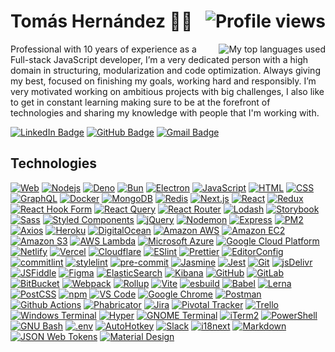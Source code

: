 # Tomás Hernández 👨‍💻 <img align="right" alt="Profile views" src="https://komarev.com/ghpvc/?username=thernandez03&label=Profile_Views"/>

<img align="right" alt="My top languages used" src="https://github-readme-stats.vercel.app/api/top-langs?username=thernandez03&theme=github_dark&langs_count=6&layout=compact&hide=php,java,objective-c,python,batchfile&count_private=true&show_icons=true"/>

Professional with 10 years of experience as a Full-stack JavaScript developer, I’m a very dedicated person with a high domain in structuring, modularization and code optimization. Always giving my best, focused on finishing my goals, working hard and responsibly. I’m very motivated working on ambitious projects with big challenges, I also like to get in constant learning making sure to be at the forefront of technologies and sharing my knowledge with people that I'm working with.

[![LinkedIn Badge](https://img.shields.io/badge/thernandez03-0072B1?style=for-the-badge&logo=linkedin&logoColor=ffffff&link=https://linkedin.thernandez.dev)](https://linkedin.thernandez.dev)
[![GitHub Badge](https://img.shields.io/badge/THernandez03-171515?style=for-the-badge&logo=github&logoColor=ffffff&link=https://github.thernandez.dev)](https://github.thernandez.dev)
[![Gmail Badge](https://img.shields.io/badge/-Email-DB4437?style=for-the-badge&logo=gmail&logoColor=FFFFFF&link=https://email.thernandez.dev)](https://email.thernandez.dev)

## Technologies 
[![Web](https://img.shields.io/badge/-🌐_Web-141414?style=flat-square)](https://developer.mozilla.org/docs/Web)
[![Nodejs](https://img.shields.io/badge/-Nodejs-141414?style=flat-square&logo=Node.js&logoColor=339933)](https://nodejs.org)
[![Deno](https://img.shields.io/badge/-Deno-141414?style=flat-square&logo=deno&logoColor=000000)](https://deno.land)
[![Bun](https://img.shields.io/badge/-Bun-141414?style=flat-square&logo=bun&logoColor=F3E8D9)](https://bun.sh)
[![Electron](https://img.shields.io/badge/-Electron-141414?style=flat-square&logo=electron&logoColor=47848F)](https://www.electronjs.org)
[![JavaScript](https://img.shields.io/badge/-JavaScript-141414?style=flat-square&logo=javascript&logoColor=F7DF1E)](https://developer.mozilla.org/docs/Web/JavaScript)
[![HTML](https://img.shields.io/badge/-HTML-141414?style=flat-square&logo=html5&logoColor=E34F26)](https://developer.mozilla.org/docs/Web/HTML)
[![CSS](https://img.shields.io/badge/-CSS-141414?style=flat-square&logo=css3&logoColor=1572B6)](https://developer.mozilla.org/docs/Web/CSS)
[![GraphQL](https://img.shields.io/badge/-GraphQL-141414?style=flat-square&logo=graphql&logoColor=E10098)](https://graphql.org)
[![Docker](https://img.shields.io/badge/-Docker-141414?style=flat-square&logo=docker&logoColor=2496ED)](https://www.docker.com)
[![MongoDB](https://img.shields.io/badge/-MongoDB-141414?style=flat-square&logo=mongodb&logoColor=47A248)](https://www.mongodb.com)
[![Redis](https://img.shields.io/badge/-Redis-141414?style=flat-square&logo=redis&logoColor=DC382D)](https://redis.io)
[![Next.js](https://img.shields.io/badge/-Next.js-141414?style=flat-square&logo=nextdotjs&logoColor=000000)](https://nextjs.org)
[![React](https://img.shields.io/badge/-React-141414?style=flat-square&logo=react&logoColor=61DAFB)](https://reactjs.org)
[![Redux](https://img.shields.io/badge/-Redux-141414?style=flat-square&logo=redux&logoColor=764ABC)](https://redux.js.org)
[![React Hook Form](https://img.shields.io/badge/-React_Hook_Form-141414?style=flat-square&logo=reacthookform&logoColor=EC5990)](https://react-hook-form.com)
[![React Query](https://img.shields.io/badge/-React_Query-141414?style=flat-square&logo=reactquery&logoColor=FF4154)](https://react-query-v3.tanstack.com)
[![React Router](https://img.shields.io/badge/-React_Router-141414?style=flat-square&logo=reactrouter&logoColor=CA4245)](https://reactrouter.com)
[![Lodash](https://img.shields.io/badge/-Lodash-141414?style=flat-square&logo=lodash&logoColor=3492FF)](https://lodash.com)
[![Storybook](https://img.shields.io/badge/-Storybook-141414?style=flat-square&logo=storybook&logoColor=FF4785)](https://storybook.js.org)
[![Sass](https://img.shields.io/badge/-Sass-141414?style=flat-square&logo=sass&logoColor=CC6699)](https://sass-lang.com)
[![Styled Components](https://img.shields.io/badge/-Styled_Components-141414?style=flat-square&logo=styled-components&logoColor=DB7093)](https://styled-components.com)
[![jQuery](https://img.shields.io/badge/-jQuery-141414?style=flat-square&logo=jquery&logoColor=0769AD)](https://jquery.com)
[![Nodemon](https://img.shields.io/badge/-Nodemon-141414?style=flat-square&logo=nodemon&logoColor=76D04B)](https://nodemon.io)
[![Express](https://img.shields.io/badge/-Express-141414?style=flat-square&logo=express&logoColor=000000)](https://expressjs.com)
[![PM2](https://img.shields.io/badge/-PM2-141414?style=flat-square&logo=pm2&logoColor=2B037A)](https://pm2.keymetrics.io)
[![Axios](https://img.shields.io/badge/-Axios-141414?style=flat-square&logo=axios&logoColor=5A29E4)](https://axios-http.com)
[![Heroku](https://img.shields.io/badge/-Heroku-141414?style=flat-square&logo=heroku&logoColor=430098)](https://www.heroku.com)
[![DigitalOcean](https://img.shields.io/badge/-Digital_Ocean-141414?style=flat-square&logo=digitalocean&logoColor=0080FF)](https://digitalocean.com)
[![Amazon AWS](https://img.shields.io/badge/Amazon%20AWS-141414?style=flat-square&logo=amazon-aws&logoColor=232F3E)](https://aws.amazon.com)
[![Amazon EC2](https://img.shields.io/badge/-Amazon_EC2-141414?style=flat-square&logo=amazonec2&logoColor=FF9900)](https://aws.amazon.com/ec2)
[![Amazon S3](https://img.shields.io/badge/-Amazon_S3-141414?style=flat-square&logo=amazons3&logoColor=569A31)](https://aws.amazon.com/s3)
[![AWS Lambda](https://img.shields.io/badge/-AWS_Lambda-141414?style=flat-square&logo=awslambda&logoColor=FF9900)](https://aws.amazon.com/lambda)
[![Microsoft Azure](https://img.shields.io/badge/Microsoft_Azure-141414?style=flat-square&logo=microsoft-azure&logoColor=0078D4)](https://azure.microsoft.com)
[![Google Cloud Platform](https://img.shields.io/badge/Google_Cloud-141414?style=flat-square&logo=google-cloud&logoColor=4285F4)](https://cloud.google.com)
[![Netlify](https://img.shields.io/badge/-Netlify-141414?style=flat-square&logo=netlify&logoColor=00C7B7)](https://www.netlify.com)
[![Vercel](https://img.shields.io/badge/-Vercel-141414?style=flat-square&logo=vercel&logoColor=000000)](https://vercel.com)
[![Cloudflare](https://img.shields.io/badge/-Cloudflare-141414?style=flat-square&logo=cloudflare&logoColor=F38020)](https://www.cloudflare.com)
[![ESlint](https://img.shields.io/badge/-ESLint-141414?style=flat-square&logo=eslint&logoColor=4B32C3)](https://eslint.org)
[![Prettier](https://img.shields.io/badge/-Prettier-141414?style=flat-square&logo=prettier&logoColor=F7B93E)](https://prettier.io)
[![EditorConfig](https://img.shields.io/badge/-EditorConfig-141414?style=flat-square&logo=editorconfig&logoColor=FEFEFE)](https://editorconfig.org)
[![commitlint](https://img.shields.io/badge/-commitlint-141414?style=flat-square&logo=commitlint&logoColor=000000)](https://commitlint.js.org)
[![stylelint](https://img.shields.io/badge/-stylelint-141414?style=flat-square&logo=stylelint&logoColor=263238)](https://stylelint.io)
[![pre-commit](https://img.shields.io/badge/-pre_commit-141414?style=flat-square&logo=precommit&logoColor=FAB040)](https://pre-commit.com)
[![Jasmine](https://img.shields.io/badge/-Jasmine-141414?style=flat-square&logo=jasmine&logoColor=8A4182)](https://jasmine.github.io)
[![Jest](https://img.shields.io/badge/-Jest-141414?style=flat-square&logo=jest&logoColor=C21325)](https://jestjs.io)
[![Git](https://img.shields.io/badge/-Git-141414?style=flat-square&logo=git&logoColor=F05032)](https://git-scm.com)
[![jsDelivr](https://img.shields.io/badge/-jsDelivr-141414?style=flat-square&logo=jsdelivr&logoColor=E84D3D)](https://www.jsdelivr.com)
[![JSFiddle](https://img.shields.io/badge/-JSFiddle-141414?style=flat-square&logo=jsfiddle&logoColor=0084FF)](https://jsfiddle.net)
[![Figma](https://img.shields.io/badge/-Figma-141414?style=flat-square&logo=figma&logoColor=F24E1E)](https://www.figma.com)
[![ElasticSearch](https://img.shields.io/badge/-Elastic_Search-141414?style=flat-square&logo=elasticsearch&logoColor=005571)](https://www.elastic.co)
[![Kibana](https://img.shields.io/badge/-Kibana-141414?style=flat-square&logo=kibana&logoColor=005571)](https://www.elastic.co/kibana)
[![GitHub](https://img.shields.io/badge/-GitHub-141414?style=flat-square&logo=github&logoColor=181717)](https://github.com)
[![GitLab](https://img.shields.io/badge/-GitLab-141414?style=flat-square&logo=gitlab&logoColor=FC6D26)](https://gitlab.com)
[![BitBucket](https://img.shields.io/badge/-BitBucket-141414?style=flat-square&logo=bitbucket&logoColor=0052CC)](https://bitbucket.org)
[![Webpack](https://img.shields.io/badge/-Webpack-141414?style=flat-square&logo=webpack&logoColor=8DD6F9)](https://webpack.js.org)
[![Rollup](https://img.shields.io/badge/-Rollup-141414?style=flat-square&logo=rollupdotjs&logoColor=EC4A3F)](https://rollupjs.org)
[![Vite](https://img.shields.io/badge/-Vite-141414?style=flat-square&logo=vite&logoColor=646CFF)](https://vitejs.dev)
[![esbuild](https://img.shields.io/badge/-esbuild-141414?style=flat-square&logo=esbuild&logoColor=FFCF00)](https://esbuild.github.io)
[![Babel](https://img.shields.io/badge/-Babel-141414?style=flat-square&logo=babel&logoColor=F9DC3E)](https://babeljs.io)
[![Lerna](https://img.shields.io/badge/-Lerna-141414?style=flat-square&logo=lerna&logoColor=9333EA)](https://lerna.js.org)
[![PostCSS](https://img.shields.io/badge/-PostCSS-141414?style=flat-square&logo=postcss&logoColor=DD3A0A)](https://postcss.org)
[![npm](https://img.shields.io/badge/-NPM-141414?style=flat-square&logo=npm&logoColor=CB3837)](https://www.npmjs.com)
[![VS Code](https://img.shields.io/badge/-VSCode-141414?style=flat-square&logo=visual-studio-code&logoColor=007ACC)](https://code.visualstudio.com)
[![Google Chrome](https://img.shields.io/badge/-Google_Chrome-141414?style=flat-square&logo=googlechrome&logoColor=4285F4)](https://www.google.com/chrome)
[![Postman](https://img.shields.io/badge/-Postman-141414?style=flat-square&logo=postman&logoColor=FF6C37)](https://www.postman.com)
[![Github Actions](https://img.shields.io/badge/-Github_Actions-141414?style=flat-square&logo=github-actions&logoColor=2088FF)](https://github.com/features/actions)
[![Phabricator](https://img.shields.io/badge/-Phabricator-141414?style=flat-square&logo=phabricator&logoColor=4A5F88)](https://www.phacility.com/phabricator)
[![Jira](https://img.shields.io/badge/-Jira-141414?style=flat-square&logo=jira&logoColor=0052CC)](https://jira.atlassian.com)
[![Pivotal Tracker](https://img.shields.io/badge/-Pivotal_Tracker-141414?style=flat-square&logo=pivotaltracker&logoColor=517A9E)](https://www.pivotaltracker.com)
[![Trello](https://img.shields.io/badge/-Trello-141414?style=flat-square&logo=trello&logoColor=0052CC)](https://trello.com)
[![Windows Terminal](https://img.shields.io/badge/-Windows_Terminal-141414?style=flat-square&logo=windowsterminal&logoColor=4D4D4D)](https://github.com/microsoft/terminal)
[![Hyper](https://img.shields.io/badge/-Hyper-141414?style=flat-square&logo=hyper&logoColor=white)](https://hyper.is)
[![GNOME Terminal](https://img.shields.io/badge/-GNOME_Terminal-141414?style=flat-square&logo=gnometerminal&logoColor=241F31)](https://gitlab.gnome.org/GNOME/gnome-terminal)
[![iTerm2](https://img.shields.io/badge/-iTerm2-141414?style=flat-square&logo=iterm2&logoColor=000000)](https://iterm2.com)
[![PowerShell](https://img.shields.io/badge/-PowerShell-141414?style=flat-square&logo=powershell&logoColor=5391FE)](https://microsoft.com/powershell)
[![GNU Bash](https://img.shields.io/badge/-GNU_Bash-141414?style=flat-square&logo=gnubash&logoColor=4EAA25)](https://www.gnu.org/software/bash)
[![.env](https://img.shields.io/badge/-.env-141414?style=flat-square&logo=.env&logoColor=ECD53F)](https://github.com/motdotla/dotenv)
[![AutoHotkey](https://img.shields.io/badge/-AutoHotkey-141414?style=flat-square&logo=autohotkey&logoColor=334455)](https://www.autohotkey.com)
[![Slack](https://img.shields.io/badge/-Slack-141414?style=flat-square&logo=slack&logoColor=4A154B)](https://slack.com)
[![i18next](https://img.shields.io/badge/-i18next-141414?style=flat-square&logo=i18next&logoColor=26A69A)](https://www.i18next.com)
[![Markdown](https://img.shields.io/badge/-Markdown-141414?style=flat-square&logo=markdown&logoColor=000000)](https://www.markdownguide.org)
[![JSON Web Tokens](https://img.shields.io/badge/-JSON_Web_Tokens-141414?style=flat-square&logo=jsonwebtokens&logoColor=000000)](https://jwt.io)
[![Material Design](https://img.shields.io/badge/-Next.js-141414?style=flat-square&logo=nextjs&logoColor=757575)](https://m3.material.io)
